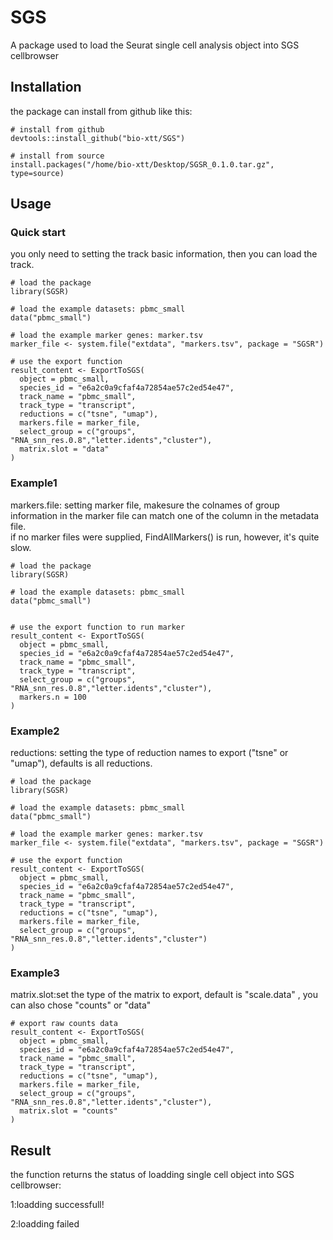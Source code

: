 # SGS
A package used to load the Seurat single cell analysis object into SGS cellbrowser

## Installation
the package can install from github like this:

```
# install from github
devtools::install_github("bio-xtt/SGS") 

# install from source
install.packages("/home/bio-xtt/Desktop/SGSR_0.1.0.tar.gz", type=source)

```


## Usage

### Quick start
you only need to setting the track basic information, then you can load the track.

```
# load the package
library(SGSR)

# load the example datasets: pbmc_small
data("pbmc_small")

# load the example marker genes: marker.tsv
marker_file <- system.file("extdata", "markers.tsv", package = "SGSR")

# use the export function
result_content <- ExportToSGS(
  object = pbmc_small,
  species_id = "e6a2c0a9cfaf4a72854ae57c2ed54e47",
  track_name = "pbmc_small",
  track_type = "transcript",
  reductions = c("tsne", "umap"),
  markers.file = marker_file,
  select_group = c("groups", "RNA_snn_res.0.8","letter.idents","cluster"),
  matrix.slot = "data"
)

```


### Example1
markers.file: setting marker file, makesure the colnames of group information in the marker file can match one of the column in the metadata file.   
if no marker files were supplied, FindAllMarkers() is run, however, it's quite slow.

```
# load the package
library(SGSR)

# load the example datasets: pbmc_small
data("pbmc_small")


# use the export function to run marker
result_content <- ExportToSGS(
  object = pbmc_small,
  species_id = "e6a2c0a9cfaf4a72854ae57c2ed54e47",
  track_name = "pbmc_small",
  track_type = "transcript",
  select_group = c("groups", "RNA_snn_res.0.8","letter.idents","cluster"),
  markers.n = 100   
)

```


### Example2
reductions: setting the type of reduction names to export ("tsne" or "umap"), defaults is all reductions.  

```
# load the package
library(SGSR)

# load the example datasets: pbmc_small
data("pbmc_small")

# load the example marker genes: marker.tsv
marker_file <- system.file("extdata", "markers.tsv", package = "SGSR")

# use the export function
result_content <- ExportToSGS(
  object = pbmc_small,
  species_id = "e6a2c0a9cfaf4a72854ae57c2ed54e47",
  track_name = "pbmc_small",
  track_type = "transcript",
  reductions = c("tsne", "umap"),
  markers.file = marker_file,
  select_group = c("groups", "RNA_snn_res.0.8","letter.idents","cluster")
)

```


### Example3
matrix.slot:set the type of the matrix to export, default is "scale.data" , you can also chose "counts" or "data"

```
# export raw counts data              
result_content <- ExportToSGS(
  object = pbmc_small,
  species_id = "e6a2c0a9cfaf4a72854ae57c2ed54e47",
  track_name = "pbmc_small",
  track_type = "transcript",
  reductions = c("tsne", "umap"),
  markers.file = marker_file,
  select_group = c("groups", "RNA_snn_res.0.8","letter.idents","cluster"),
  matrix.slot = "counts"
)

```


## Result
the function returns the status of loadding single cell object into SGS cellbrowser:  

1:loadding successfull!  

2:loadding failed  
                    






